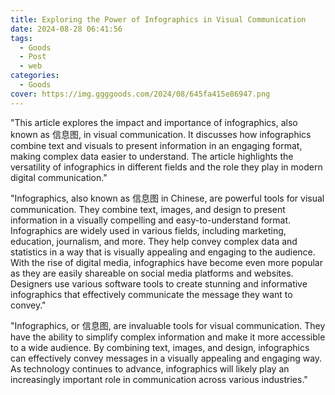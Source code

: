 ```yaml
---
title: Exploring the Power of Infographics in Visual Communication
date: 2024-08-28 06:41:56
tags:
  - Goods
  - Post
  - web
categories:
  - Goods
cover: https://img.ggggoods.com/2024/08/645fa415e86947.png
---
```


"This article explores the impact and importance of infographics, also known as 信息图, in visual communication. It discusses how infographics combine text and visuals to present information in an engaging format, making complex data easier to understand. The article highlights the versatility of infographics in different fields and the role they play in modern digital communication."

"Infographics, also known as 信息图 in Chinese, are powerful tools for visual communication. They combine text, images, and design to present information in a visually compelling and easy-to-understand format. Infographics are widely used in various fields, including marketing, education, journalism, and more. They help convey complex data and statistics in a way that is visually appealing and engaging to the audience. With the rise of digital media, infographics have become even more popular as they are easily shareable on social media platforms and websites. Designers use various software tools to create stunning and informative infographics that effectively communicate the message they want to convey."

"Infographics, or 信息图, are invaluable tools for visual communication. They have the ability to simplify complex information and make it more accessible to a wide audience. By combining text, images, and design, infographics can effectively convey messages in a visually appealing and engaging way. As technology continues to advance, infographics will likely play an increasingly important role in communication across various industries."
